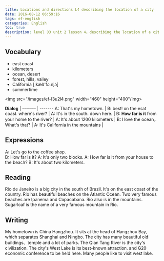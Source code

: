 ```yaml
---
title: Locations and directions L4 describing the location of a city
date: 2016-08-12 06:59:16
tags: ef-english
categories: English
toc: true
description: level 03 unit 2 lesson 4，describing the location of a city
---
```


## Vocabulary

- east coast
- kilometers
- ocean, desert
- forest, hills, valley
- California [,kælɪ'fɔ:njə]
- summertime


<img src="/images/ef-l3u2l4.png" width="460" height="400"/img>

**Dialog** |
------- | -------
A: That's my hometown. |
B: best! on the esat coast. where's river? |
A: It's in the south. down here. |
B: **How far is it** from your home to the river? |
A: It's about 1200 kilometers |
B: I love the ocean，What's that? |
A: It's California in the mountains |

## Expressions

A: Let's go to the coffee shop.          
B: How far is it?
A: It's only two blocks.
A: How far is it from your house to the beach?
B: It's about two kilometers.

## Reading

Rio de Janeiro is a big city in the south of Brazil. It's on the east coast of the country. Rio has beautiful beaches on the Atlantic Ocean. Two very famous beaches are Ipanema and Copacabana. Rio also is in the mountains. Sugarloaf is the name of a very famous mountain in Rio.

## Writing

My hometown is China Hangzhou. It sits at the head of Hangzhou Bay, which separates Shanghai and Ningbo.  The city has many beautiful old buildings、temple and a lot of parks. The Qian Tang River is the city's civilization. The city's West Lake is its best-known attraction. and G20 economic conference to be held here. Many people like to visit west lake. 